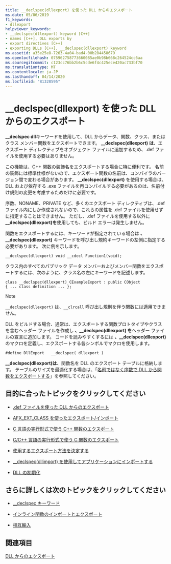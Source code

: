 ```yaml
---
title: __declspec(dllexport) を使った DLL からのエクスポート
ms.date: 05/06/2019
f1_keywords:
- dllexport
helpviewer_keywords:
- __declspec(dllexport) keyword [C++]
- names [C++], DLL exports by
- export directives [C++]
- exporting DLLs [C++], __declspec(dllexport) keyword
ms.assetid: a35e25e8-7263-4a04-bad4-00b284458679
ms.openlocfilehash: 075962758773660085ae0b98b668c264524cc6aa
ms.sourcegitcommit: c123cc76bb2b6c5cde6f4c425ece420ac733bf70
ms.translationtype: MT
ms.contentlocale: ja-JP
ms.lasthandoff: 04/14/2020
ms.locfileid: "81328595"
---
```

# <a name="exporting-from-a-dll-using-__declspecdllexport"></a>__declspec(dllexport) を使った DLL からのエクスポート

**__declspec dll**キーワードを使用して、DLL からデータ、関数、クラス、またはクラス メンバー関数をエクスポートできます。 **__declspec(dllexport) は**、エクスポート ディレクティブをオブジェクト ファイルに追加するため、.def ファイルを使用する必要はありません。

この機能は、C++ 関数の装飾名をエクスポートする場合に特に便利です。 名前の装飾には標準仕様がないので、エクスポート関数の名前は、コンパイラのバージョン間で変わる場合があります。 **__declspec(dllexport)** を使用する場合は、DLL および依存する .exe ファイルを再コンパイルする必要があるのは、名前付け規則の変更を考慮するためだけに必要です。

序数、NONAME、PRIVATE など、多くのエクスポート ディレクティブは、.def ファイル内にしか作成されないので、これらの属性を .def ファイルを使用せずに指定することはできません。 ただし、.def ファイルを使用する以外に **__declspec(dllexport)を**使用しても、ビルド エラーは発生しません。

関数をエクスポートするには、キーワードが指定されている場合は **、__declspec(dllexport)** キーワードを呼び出し規約キーワードの左側に指定する必要があります。 次に例を示します。

```
__declspec(dllexport) void __cdecl Function1(void);
```

クラス内のすべてのパブリック データ メンバーおよびメンバー関数をエクスポートするには、次のように、クラス名の左にキーワードを記述します。

```
class __declspec(dllexport) CExampleExport : public CObject
{ ... class definition ... };
```

> [!NOTE]
> `__declspec(dllexport)` は、`__clrcall` 呼び出し規則を伴う関数には適用できません。

DLL をビルドする場合、通常は、エクスポートする関数プロトタイプやクラスを含むヘッダー ファイルを作成し **、__declspec(dllexport) を**ヘッダー ファイルの宣言に追加します。 コードを読みやすくするには **、__declspec(dllexport)** のマクロを定義し、エクスポートする各シンボルでマクロを使用します。

```
#define DllExport   __declspec( dllexport )
```

**__declspec(dllexport)は**、関数名を DLL のエクスポート テーブルに格納します。 テーブルのサイズを最適化する場合は、「[名前ではなく序数で DLL から関数をエクスポートする](exporting-functions-from-a-dll-by-ordinal-rather-than-by-name.md)」を参照してください。

## <a name="what-do-you-want-to-do"></a>目的に合ったトピックをクリックしてください

- [.def ファイルを使った DLL からのエクスポート](exporting-from-a-dll-using-def-files.md)

- [AFX_EXT_CLASS を使ったエクスポート/インポート](exporting-and-importing-using-afx-ext-class.md)

- [C 言語の実行形式で使う C++ 関数のエクスポート](exporting-cpp-functions-for-use-in-c-language-executables.md)

- [C/C++ 言語の実行形式で使う C 関数のエクスポート](exporting-c-functions-for-use-in-c-or-cpp-language-executables.md)

- [使用するエクスポート方法を決定する](determining-which-exporting-method-to-use.md)

- [__declspec(dllimport) を使用してアプリケーションにインポートする](importing-into-an-application-using-declspec-dllimport.md)

- [DLL の初期化](run-time-library-behavior.md#initializing-a-dll)

## <a name="what-do-you-want-to-know-more-about"></a>さらに詳しくは次のトピックをクリックしてください

- [__declspec キーワード](../cpp/declspec.md)

- [インライン関数のインポートとエクスポート](importing-and-exporting-inline-functions.md)

- [相互輸入](mutual-imports.md)

## <a name="see-also"></a>関連項目

[DLL からのエクスポート](exporting-from-a-dll.md)
